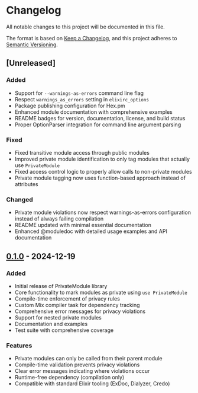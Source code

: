 # Changelog

All notable changes to this project will be documented in this file.

The format is based on [Keep a Changelog](https://keepachangelog.com/en/1.0.0/),
and this project adheres to [Semantic Versioning](https://semver.org/spec/v2.0.0.html).

## [Unreleased]

### Added
- Support for `--warnings-as-errors` command line flag
- Respect `warnings_as_errors` setting in `elixirc_options`
- Package publishing configuration for Hex.pm
- Enhanced module documentation with comprehensive examples
- README badges for version, documentation, license, and build status
- Proper OptionParser integration for command line argument parsing

### Fixed
- Fixed transitive module access through public modules
- Improved private module identification to only tag modules that actually use `PrivateModule`
- Fixed access control logic to properly allow calls to non-private modules
- Private module tagging now uses function-based approach instead of attributes

### Changed
- Private module violations now respect warnings-as-errors configuration instead of always failing compilation
- README updated with minimal essential documentation
- Enhanced @moduledoc with detailed usage examples and API documentation

## [0.1.0] - 2024-12-19

### Added
- Initial release of PrivateModule library
- Core functionality to mark modules as private using `use PrivateModule`
- Compile-time enforcement of privacy rules
- Custom Mix compiler task for dependency tracking
- Comprehensive error messages for privacy violations
- Support for nested private modules
- Documentation and examples
- Test suite with comprehensive coverage

### Features
- Private modules can only be called from their parent module
- Compile-time validation prevents privacy violations
- Clear error messages indicating where violations occur
- Runtime-free dependency (compilation only)
- Compatible with standard Elixir tooling (ExDoc, Dialyzer, Credo)

[0.1.0]: https://github.com/bit4bit/private_module/releases/tag/v0.1.0